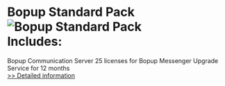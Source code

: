 # Bopup Standard Pack<br />![Bopup Standard Pack](https://mycommerce.akamaized.net/api/pimages/P174736/BIG/174736.GIF)<br />Includes:
Bopup Communication Server
25 licenses for Bopup Messenger
Upgrade Service for 12 months<br />[>> Detailed information](https://secure.shareit.com/shareit/product.html?productid=174736&affiliateid=200057808)